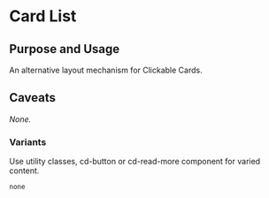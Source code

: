 # Card List

## Purpose and Usage
An alternative layout mechanism for Clickable Cards.

## Caveats
_None._

### Variants
Use utility classes, cd-button or cd-read-more component for varied content.

```
none

```
